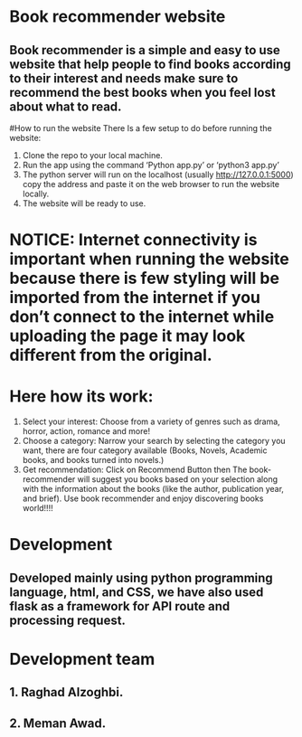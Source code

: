 # Book recommender website
## Book recommender is a simple and easy to use website that help people to find books according to their interest and needs make sure to recommend the best books when you feel lost about what to read.

#How to run the website
There Is a few setup to do before running the website:
1.	Clone the repo to your local machine.
2.	Run the app using the command 
‘Python app.py’ or ‘python3 app.py’
3.	The python server will run on the localhost (usually http://127.0.0.1:5000) copy the address and paste it on the web browser to run the website locally.
4.	The website will be ready to use.

# NOTICE: Internet connectivity is important when running the website because there is few styling will be imported from the internet if you don’t connect to the internet while uploading the page it may look different from the original.  




# Here how its work: 
1.	Select your interest: Choose from a variety of genres such as drama, horror, action, romance and more!
2.	Choose a category: Narrow your search by selecting the category you want, there are four category available (Books, Novels, Academic books, and books turned into novels.) 
3.	Get recommendation: Click on Recommend Button then The book-recommender will suggest you books based on your selection along with the information about the books (like the author, publication year, and brief).
Use book recommender and enjoy discovering books world!!!!

# Development
## Developed mainly using python programming language, html, and CSS, we have also used flask as a framework for API route and processing request.

# Development team
## 1.	Raghad Alzoghbi.
## 2.	Meman Awad.

